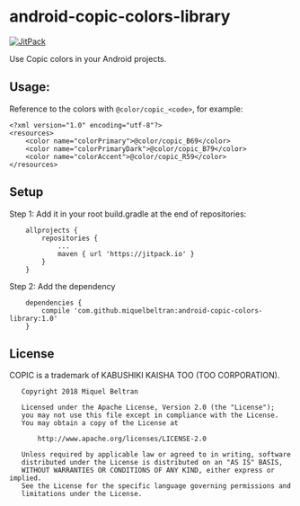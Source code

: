 # android-copic-colors-library

[![JitPack](https://jitpack.io/v/miquelbeltran/android-copic-colors-library.svg)](https://jitpack.io/#miquelbeltran/android-copic-colors-library/)

Use Copic colors in your Android projects.

## Usage:

Reference to the colors with `@color/copic_<code>`, for example:

```
<?xml version="1.0" encoding="utf-8"?>
<resources>
    <color name="colorPrimary">@color/copic_B69</color>
    <color name="colorPrimaryDark">@color/copic_B79</color>
    <color name="colorAccent">@color/copic_R59</color>
</resources>
```

## Setup

Step 1: Add it in your root build.gradle at the end of repositories:

```
	allprojects {
		repositories {
			...
			maven { url 'https://jitpack.io' }
		}
	}
```

Step 2: Add the dependency

```
	dependencies {
		compile 'com.github.miquelbeltran:android-copic-colors-library:1.0'
	}
```

## License

COPIC is a trademark of KABUSHIKI KAISHA TOO (TOO CORPORATION).

```
   Copyright 2018 Miquel Beltran

   Licensed under the Apache License, Version 2.0 (the "License");
   you may not use this file except in compliance with the License.
   You may obtain a copy of the License at

       http://www.apache.org/licenses/LICENSE-2.0

   Unless required by applicable law or agreed to in writing, software
   distributed under the License is distributed on an "AS IS" BASIS,
   WITHOUT WARRANTIES OR CONDITIONS OF ANY KIND, either express or implied.
   See the License for the specific language governing permissions and
   limitations under the License.
   ```
